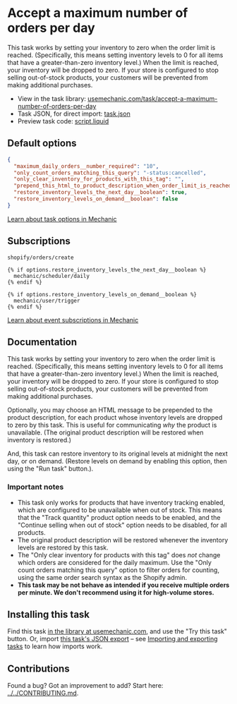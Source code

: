 # Accept a maximum number of orders per day

This task works by setting your inventory to zero when the order limit is reached. (Specifically, this means setting inventory levels to 0 for all items that have a greater-than-zero inventory level.) When the limit is reached, your inventory will be dropped to zero. If your store is configured to stop selling out-of-stock products, your customers will be prevented from making additional purchases.

* View in the task library: [usemechanic.com/task/accept-a-maximum-number-of-orders-per-day](https://usemechanic.com/task/accept-a-maximum-number-of-orders-per-day)
* Task JSON, for direct import: [task.json](../../tasks/accept-a-maximum-number-of-orders-per-day.json)
* Preview task code: [script.liquid](./script.liquid)

## Default options

```json
{
  "maximum_daily_orders__number_required": "10",
  "only_count_orders_matching_this_query": "-status:cancelled",
  "only_clear_inventory_for_products_with_this_tag": "",
  "prepend_this_html_to_product_description_when_order_limit_is_reached__multiline": null,
  "restore_inventory_levels_the_next_day__boolean": true,
  "restore_inventory_levels_on_demand__boolean": false
}
```

[Learn about task options in Mechanic](https://docs.usemechanic.com/article/471-task-options)

## Subscriptions

```liquid
shopify/orders/create

{% if options.restore_inventory_levels_the_next_day__boolean %}
  mechanic/scheduler/daily
{% endif %}

{% if options.restore_inventory_levels_on_demand__boolean %}
  mechanic/user/trigger
{% endif %}
```

[Learn about event subscriptions in Mechanic](https://docs.usemechanic.com/article/408-subscriptions)

## Documentation

This task works by setting your inventory to zero when the order limit is reached. (Specifically, this means setting inventory levels to 0 for all items that have a greater-than-zero inventory level.) When the limit is reached, your inventory will be dropped to zero. If your store is configured to stop selling out-of-stock products, your customers will be prevented from making additional purchases.

Optionally, you may choose an HTML message to be prepended to the product description, for each product whose inventory levels are dropped to zero by this task. This is useful for communicating _why_ the product is unavailable. (The original product description will be restored when inventory is restored.)

And, this task can restore inventory to its original levels at midnight the next day, or on demand. (Restore levels on demand by enabling this option, then using the "Run task" button.).

### Important notes

* ​This task only works for products that have inventory tracking enabled, which are configured to be unavailable when out of stock. This means that the "Track quantity" product option needs to be enabled, and the "Continue selling when out of stock" option needs to be disabled, for all products.
* The original product description will be restored whenever the inventory levels are restored by this task.
* The "Only clear inventory for products with this tag" does _not_ change which orders are considered for the daily maximum. Use the "Only count orders matching this query" option to filter orders for counting, using the same order search syntax as the Shopify admin.
* **This task may be not behave as intended if you receive multiple orders per minute. We don't recommend using it for high-volume stores.**

## Installing this task

Find this task [in the library at usemechanic.com](https://usemechanic.com/task/accept-a-maximum-number-of-orders-per-day), and use the "Try this task" button. Or, import [this task's JSON export](../../tasks/accept-a-maximum-number-of-orders-per-day.json) – see [Importing and exporting tasks](https://docs.usemechanic.com/article/505-importing-and-exporting-tasks) to learn how imports work.

## Contributions

Found a bug? Got an improvement to add? Start here: [../../CONTRIBUTING.md](../../CONTRIBUTING.md).
